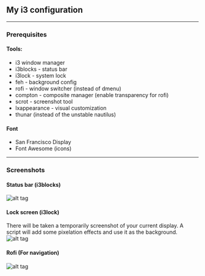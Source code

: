 ## My i3 configuration
---

### Prerequisites
#### Tools:
- i3 window manager
- i3blocks - status bar
- i3lock - system lock
- feh - background config
- rofi - window switcher (instead of dmenu)
- compton - composite manager (enable transparency for rofi)
- scrot - screenshot tool
- lxappearance - visual customization
- thunar (instead of the unstable nautilus)

#### Font
- San Francisco Display
- Font Awesome (icons)

---
### Screenshots
#### Status bar (i3blocks)
![alt tag](https://raw.githubusercontent.com/salahuddinasjad/dotfiles/master/i3/img/i3blocks.png)

#### Lock screen (i3lock)
There will be taken a temporarily screenshot of your current display. A script will add some pixelation effects and use it as the background.
![alt tag](https://raw.githubusercontent.com/salahuddinasjad/dotfiles/master/i3/img/i3lock.png)

#### Rofi (For navigation)
![alt tag](https://raw.githubusercontent.com/salahuddinasjad/dotfiles/master/i3/img/rofi.png)


